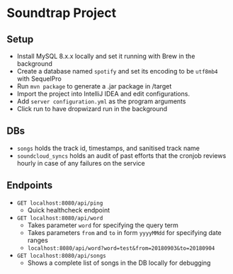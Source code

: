 # Soundtrap Project

## Setup
- Install MySQL 8.x.x locally and set it running with Brew in the background
- Create a database named `spotify` and set its encoding to be `utf8mb4` with SequelPro
- Run `mvn package` to generate a .jar package in /target
- Import the project into IntelliJ IDEA and edit configurations.
- Add `server configuration.yml` as the program arguments
- Click run to have dropwizard run in the background

## DBs
- `songs` holds the track id, timestamps, and sanitised track name
- `soundcloud_syncs` holds an audit of past efforts that the cronjob reviews hourly in case of any failures on the service

## Endpoints
- `GET localhost:8080/api/ping`
    - Quick healthcheck endpoint
- `GET localhost:8080/api/word`
    - Takes parameter `word` for specifying the query term
    - Takes parameters `from` and `to` in form `yyyyMMdd` for specifying date ranges
    - `localhost:8080/api/word?word=test&from=20180903&to=20180904`
- `GET localhost:8080/api/songs`
    - Shows a complete list of songs in the DB locally for debugging